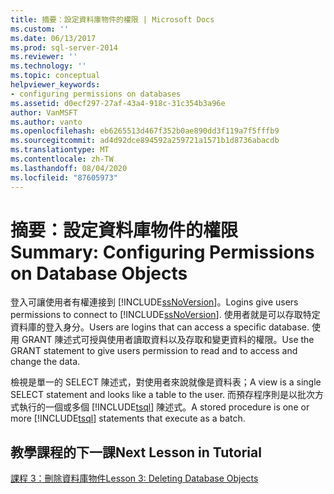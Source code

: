 ```yaml
---
title: 摘要：設定資料庫物件的權限 | Microsoft Docs
ms.custom: ''
ms.date: 06/13/2017
ms.prod: sql-server-2014
ms.reviewer: ''
ms.technology: ''
ms.topic: conceptual
helpviewer_keywords:
- configuring permissions on databases
ms.assetid: d0ecf297-27af-43a4-918c-31c354b3a96e
author: VanMSFT
ms.author: vanto
ms.openlocfilehash: eb6265513d467f352b0ae890dd3f119a7f5fffb9
ms.sourcegitcommit: ad4d92dce894592a259721a1571b1d8736abacdb
ms.translationtype: MT
ms.contentlocale: zh-TW
ms.lasthandoff: 08/04/2020
ms.locfileid: "87605973"
---
```

# <a name="summary-configuring-permissions-on-database-objects"></a><span data-ttu-id="78b08-102">摘要：設定資料庫物件的權限</span><span class="sxs-lookup"><span data-stu-id="78b08-102">Summary: Configuring Permissions on Database Objects</span></span>
  <span data-ttu-id="78b08-103">登入可讓使用者有權連接到 [!INCLUDE[ssNoVersion](../includes/ssnoversion-md.md)]。</span><span class="sxs-lookup"><span data-stu-id="78b08-103">Logins give users permissions to connect to [!INCLUDE[ssNoVersion](../includes/ssnoversion-md.md)].</span></span> <span data-ttu-id="78b08-104">使用者就是可以存取特定資料庫的登入身分。</span><span class="sxs-lookup"><span data-stu-id="78b08-104">Users are logins that can access a specific database.</span></span> <span data-ttu-id="78b08-105">使用 GRANT 陳述式可授與使用者讀取資料以及存取和變更資料的權限。</span><span class="sxs-lookup"><span data-stu-id="78b08-105">Use the GRANT statement to give users permission to read and to access and change the data.</span></span>  
  
 <span data-ttu-id="78b08-106">檢視是單一的 SELECT 陳述式，對使用者來說就像是資料表；</span><span class="sxs-lookup"><span data-stu-id="78b08-106">A view is a single SELECT statement and looks like a table to the user.</span></span> <span data-ttu-id="78b08-107">而預存程序則是以批次方式執行的一個或多個 [!INCLUDE[tsql](../includes/tsql-md.md)] 陳述式。</span><span class="sxs-lookup"><span data-stu-id="78b08-107">A stored procedure is one or more [!INCLUDE[tsql](../includes/tsql-md.md)] statements that execute as a batch.</span></span>  
  
## <a name="next-lesson-in-tutorial"></a><span data-ttu-id="78b08-108">教學課程的下一課</span><span class="sxs-lookup"><span data-stu-id="78b08-108">Next Lesson in Tutorial</span></span>  
 [<span data-ttu-id="78b08-109">課程 3：刪除資料庫物件</span><span class="sxs-lookup"><span data-stu-id="78b08-109">Lesson 3: Deleting Database Objects</span></span>](lesson-3-1-deleting-database-objects.md)  
  
  

